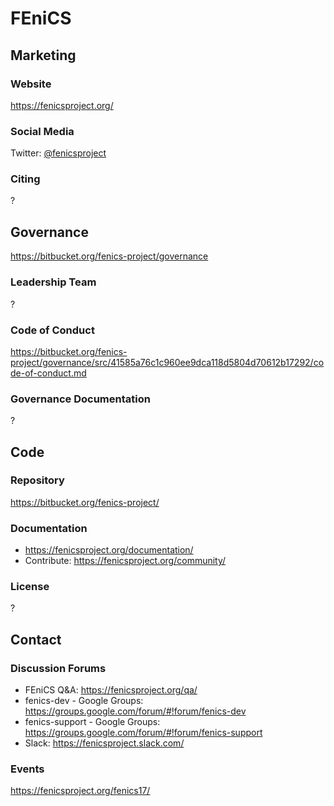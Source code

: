 # FEniCS

## Marketing

### Website
<https://fenicsproject.org/>

### Social Media
Twitter: [@fenicsproject](https://twitter.com/fenicsproject)

### Citing
?

## Governance
https://bitbucket.org/fenics-project/governance

### Leadership Team
?

### Code of Conduct
https://bitbucket.org/fenics-project/governance/src/41585a76c1c960ee9dca118d5804d70612b17292/code-of-conduct.md

### Governance Documentation
?

## Code

### Repository
https://bitbucket.org/fenics-project/

### Documentation
* https://fenicsproject.org/documentation/
* Contribute: https://fenicsproject.org/community/

### License
?

## Contact

### Discussion Forums
- FEniCS Q&A: https://fenicsproject.org/qa/
- fenics-dev - Google Groups: https://groups.google.com/forum/#!forum/fenics-dev
- fenics-support - Google Groups: https://groups.google.com/forum/#!forum/fenics-support
- Slack: https://fenicsproject.slack.com/

### Events
https://fenicsproject.org/fenics17/
